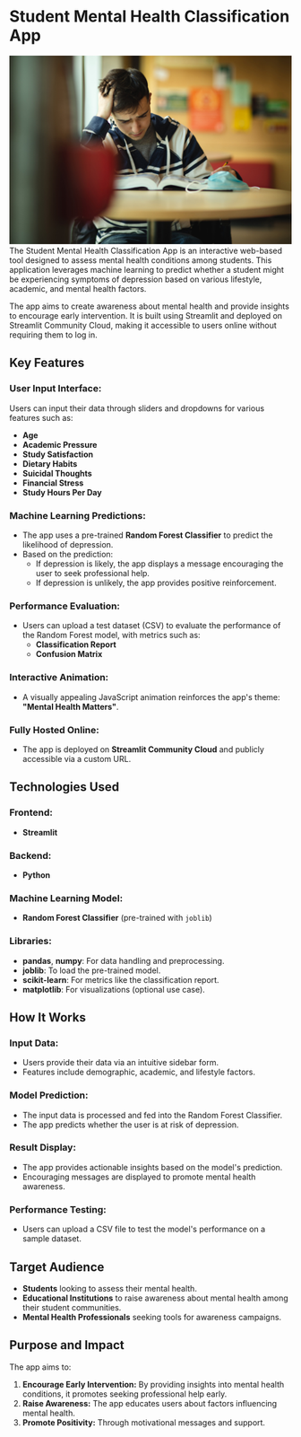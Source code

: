 # Student Mental Health Classification App
![img](img.jpg)
The Student Mental Health Classification App is an interactive web-based tool designed to assess mental health conditions among students. This application leverages machine learning to predict whether a student might be experiencing symptoms of depression based on various lifestyle, academic, and mental health factors.

The app aims to create awareness about mental health and provide insights to encourage early intervention. It is built using Streamlit and deployed on Streamlit Community Cloud, making it accessible to users online without requiring them to log in.

## Key Features

### User Input Interface:
Users can input their data through sliders and dropdowns for various features such as:
- **Age**
- **Academic Pressure**
- **Study Satisfaction**
- **Dietary Habits**
- **Suicidal Thoughts**
- **Financial Stress**
- **Study Hours Per Day**

### Machine Learning Predictions:
- The app uses a pre-trained **Random Forest Classifier** to predict the likelihood of depression.
- Based on the prediction:
  - If depression is likely, the app displays a message encouraging the user to seek professional help.
  - If depression is unlikely, the app provides positive reinforcement.

### Performance Evaluation:
- Users can upload a test dataset (CSV) to evaluate the performance of the Random Forest model, with metrics such as:
  - **Classification Report**
  - **Confusion Matrix**

### Interactive Animation:
- A visually appealing JavaScript animation reinforces the app's theme: **"Mental Health Matters"**.

### Fully Hosted Online:
- The app is deployed on **Streamlit Community Cloud** and publicly accessible via a custom URL.

## Technologies Used

### Frontend:
- **Streamlit**

### Backend:
- **Python**

### Machine Learning Model:
- **Random Forest Classifier** (pre-trained with `joblib`)

### Libraries:
- **pandas**, **numpy**: For data handling and preprocessing.
- **joblib**: To load the pre-trained model.
- **scikit-learn**: For metrics like the classification report.
- **matplotlib**: For visualizations (optional use case).

## How It Works

### Input Data:
- Users provide their data via an intuitive sidebar form.
- Features include demographic, academic, and lifestyle factors.

### Model Prediction:
- The input data is processed and fed into the Random Forest Classifier.
- The app predicts whether the user is at risk of depression.

### Result Display:
- The app provides actionable insights based on the model's prediction.
- Encouraging messages are displayed to promote mental health awareness.

### Performance Testing:
- Users can upload a CSV file to test the model's performance on a sample dataset.

## Target Audience

- **Students** looking to assess their mental health.
- **Educational Institutions** to raise awareness about mental health among their student communities.
- **Mental Health Professionals** seeking tools for awareness campaigns.

## Purpose and Impact

The app aims to:

1. **Encourage Early Intervention:** By providing insights into mental health conditions, it promotes seeking professional help early.
2. **Raise Awareness:** The app educates users about factors influencing mental health.
3. **Promote Positivity:** Through motivational messages and support.

